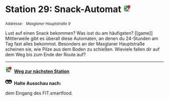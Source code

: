 # Station 29: Snack-Automat  <a href="https://www.google.com/maps/dir/?api=1&travelmode=walking&destination=47.7963392,13.0251637"><img src="https://github.com/kipppunkte/kipppunkte/raw/gh-pages/assets/google-maps.svg" width="24" height="24"></a>

<small>Addresse:<em style="margin-left: 10px">Maxglaner Hauptstraße 9</em></small>



Lust auf einen Snack bekommen? Was isst du am häufigsten?
[[game]] 
Mittlerweile gibt es überall diese Automaten, an denen du 24-Stunden am Tag fast alles bekommst. Besonders an der Maxglaner Hauptstraße scheinen sie, wie Pilze aus dem Boden zu schießen. Wieviele fallen dir auf dem Weg bis zum Ende der Route auf?



____

<a href="https://www.google.com/maps/dir/?api=1&travelmode=walking&destination=47.7963696,13.0249757"><img src="https://github.com/kipppunkte/kipppunkte/raw/gh-pages/assets/google-maps.svg" style="height: 1.5em;margin-right: 0.5em"></a>**[Weg zur nächsten Station](https://www.google.com/maps/dir/?api=1&travelmode=walking&destination=47.7963696,13.0249757)**



<img src="https://github.com/kipppunkte/kipppunkte/raw/gh-pages/assets/eyes.svg" style="height: 1.5em;background: white;margin-right: 0.5em">**Halte Ausschau nach:**

dem Eingang des FIT.smartfood.